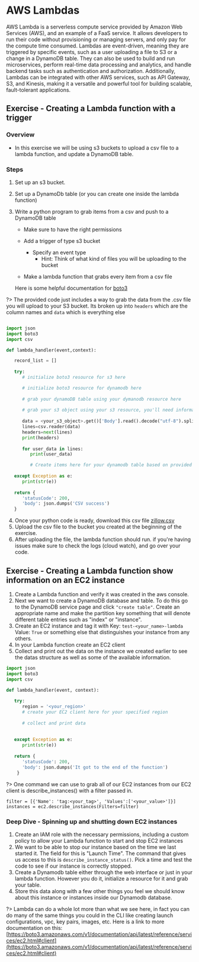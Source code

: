 # AWS Lambdas

AWS Lambda is a serverless compute service provided by Amazon Web Services (AWS), and an example of a FaaS service. It allows developers to run their code without provisioning or managing servers, and only pay for the compute time consumed. Lambdas are event-driven, meaning they are triggered by specific events, such as a user uploading a file to S3 or a change in a DynamoDB table. They can also be used to build and run microservices, perform real-time data processing and analytics, and handle backend tasks such as authentication and authorization. Additionally, Lambdas can be integrated with other AWS services, such as API Gateway, S3, and Kinesis, making it a versatile and powerful tool for building scalable, fault-tolerant applications.

## Exercise - Creating a Lambda function with a trigger

### Overview

- In this exercise we will be using s3 buckets to upload a csv file to a lambda function, and update a DynamoDB table.

### Steps

1. Set up an s3 bucket.
2. Set up a DynamoDb table (or you can create one inside the lambda function)
3. Write a python program to grab items from a csv and push to a DynamoDB table

   - Make sure to have the right permissions
   - Add a trigger of type s3 bucket

     - Specify an event type
       - Hint: Think of what kind of files you will be uploading to the bucket
   - Make a lambda function that grabs every item from a csv file

   Here is some helpful documentation for [boto3](https://boto3.amazonaws.com/v1/documentation/api/latest/guide/dynamodb.html)

?> The provided code just includes a way to grab the data from the .csv file you will upload to your S3 bucket. Its broken up into `headers` which are the column names and `data` which is everything else

```python

import json
import boto3
import csv

def lambda_handler(event,context):

   record_list = []
   
   try:
      # initialize boto3 resource for s3 here

      # initialize boto3 resource for dynamodb here
     
      # grab your dynamoDB table using your dymanodb resource here
    
      # grab your s3 object using your s3 resource, you'll need information inside of the "event" object to do so
    
      data = <your_s3_object>.get()['Body'].read().decode("utf-8").splitlines()
      lines=csv.reader(data)
      headers=next(lines)
      print(headers)
    
      for user_data in lines:
         print(user_data)

         # Create items here for your dynamodb table based on provided .csv file
    
   except Exception as e:
      print(str(e))
          
   return {
      'statusCode': 200,
      'body': json.dumps('CSV success')
   }

```


4. Once your python code is ready, download this csv file [zillow.csv](https://people.sc.fsu.edu/~jburkardt/data/csv/zillow.csv)
5. Upload the csv file to the bucket you created at the beginning of the exercise.
6. After uploading the file, the lambda function should run. if you're having issues make sure to check the logs (cloud watch), and go over your code.

## Exercise - Creating a Lambda function show information on an EC2 instance

1. Create a Lambda function and verify it was created in the aws console.
2. Next we want to create a DynamoDB database and table.  To do this go to the DynamoDB service page and click `"create table"`.  Create an appropriate name and make the partition key something that will denote different table entries such as "index" or "instance".
3. Create an EC2 instance and tag it with Key: `test-<your_name>-lambda` Value: `True`  or something else that distinguishes your instance from any others.
4. In your Lambda function create an EC2 client
5. Collect and print out the data on the instance we created earlier to see the datas structure as well as some of the available information.

```python
import json
import boto3
import csv

def lambda_handler(event, context):
   
   try: 
      region = '<your_region>'
      # create your EC2 client here for your specified region
    
      # collect and print data
    
   
   except Exception as e:
      print(str(e))
          
   return {
      'statusCode': 200,
      'body': json.dumps('It got to the end of the function')
    }
```

?> One command we can use to grab all of our EC2 instances from our EC2 client is describe_instances() with a filter passed in.

```
filter = [{'Name': 'tag:<your_tag>', 'Values':['<your_value>']}]
instances = ec2.describe_instances(Filters=filter)
```

### Deep Dive - Spinning up and shutting down EC2 instances

1. Create an IAM role with the necessary permissions, including a custom policy to allow your Lambda function to start and stop EC2 instances
2. We want to be able to stop our instance based on the time we last started it.
   The field for this is "Launch Time".  The command that gives us access to this is `describe_instance_status()`. Pick a time and test the code to see if our instance is correctly stopped.
3. Create a Dynamodb table either through the web interface or just in your lambda function.  However you do it, initialize a resource for it and grab your table.
4. Store this data along with a few other things you feel we should know about this instance or instances inside our Dynamodb database.

?> Lambda can do a whole lot more than what we see here, in fact you can do many of the same things you could in the CLI like creating launch configurations, vpc, key pairs, images, etc.  Here is a link to more documentation on this: [https://boto3.amazonaws.com/v1/documentation/api/latest/reference/services/ec2.html#client](https://boto3.amazonaws.com/v1/documentation/api/latest/reference/services/ec2.html#client)
